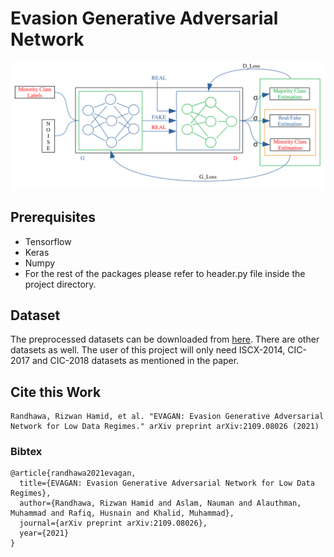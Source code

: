 # Evasion Generative Adversarial Network

![](EVAGAN.svg "EVAGAN Architecture")


## Prerequisites
* Tensorflow
* Keras
* Numpy
* For the rest of the packages please refer to header.py file inside the project directory.

## Dataset
The preprocessed datasets can be downloaded from [here](https://drive.google.com/drive/folders/1sOUEK0Cgpm_P_uxpBydTzGXbJdPISGnU?usp=sharing). There are other datasets as well. The user of this project will only need ISCX-2014, CIC-2017 and CIC-2018 datasets as mentioned in the paper.

## Cite this Work
```
Randhawa, Rizwan Hamid, et al. "EVAGAN: Evasion Generative Adversarial Network for Low Data Regimes." arXiv preprint arXiv:2109.08026 (2021)
```
### Bibtex
```
@article{randhawa2021evagan,
  title={EVAGAN: Evasion Generative Adversarial Network for Low Data Regimes},
  author={Randhawa, Rizwan Hamid and Aslam, Nauman and Alauthman, Muhammad and Rafiq, Husnain and Khalid, Muhammad},
  journal={arXiv preprint arXiv:2109.08026},
  year={2021}
}

```